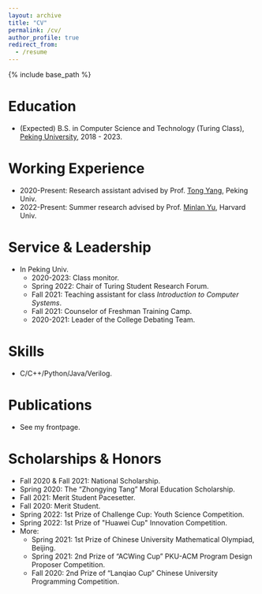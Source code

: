 ```yaml
---
layout: archive
title: "CV"
permalink: /cv/
author_profile: true
redirect_from:
  - /resume
---
```


{% include base_path %}

Education
======
* (Expected) B.S. in Computer Science and Technology (Turing Class), [Peking University](https://english.pku.edu.cn/), 2018 - 2023. 

Working Experience
======
* 2020-Present: Research assistant advised by Prof. [Tong Yang](https://yangtonghome.github.io/), Peking Univ.
* 2022-Present: Summer research advised by Prof. [Minlan Yu](http://minlanyu.seas.harvard.edu/), Harvard Univ.

Service & Leadership
======
* In Peking Univ.
  * 2020-2023: Class monitor.
  * Spring 2022: Chair of Turing Student Research Forum.
  * Fall 2021: Teaching assistant for class *Introduction to Computer Systems*.
  * Fall 2021: Counselor of Freshman Training Camp.
  * 2020-2021: Leader of the College Debating Team.
  
Skills
======
* C/C++/Python/Java/Verilog.

Publications
======
* See my frontpage.

Scholarships & Honors
======
*	Fall 2020 & Fall 2021: National Scholarship.
*	Spring 2020: The “Zhongying Tang” Moral Education Scholarship.
* Fall 2021: Merit Student Pacesetter.
* Fall 2020: Merit Student.
* Spring 2022: 1st Prize of Challenge Cup: Youth Science Competition.
* Spring 2022: 1st Prize of "Huawei Cup" Innovation Competition.
* More:
  * Spring 2021: 1st Prize of Chinese University Mathematical Olympiad, Beijing.
  * Spring 2021: 2nd Prize of “ACWing Cup” PKU-ACM Program Design Proposer Competition.
  * Fall 2020: 2nd Prize of “Lanqiao Cup” Chinese University Programming Competition.	

